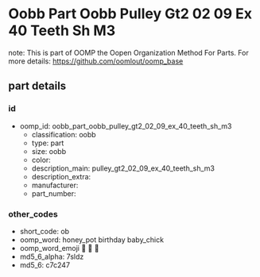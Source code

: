 # Oobb Part Oobb Pulley Gt2 02 09 Ex 40 Teeth Sh M3  

note: This is part of OOMP the Oopen Organization Method For Parts. For more details: https://github.com/oomlout/oomp_base

##  part details





### id
* oomp_id: oobb_part_oobb_pulley_gt2_02_09_ex_40_teeth_sh_m3
  * classification: oobb
  * type: part
  * size: oobb
  * color: 
  * description_main: pulley_gt2_02_09_ex_40_teeth_sh_m3
  * description_extra: 
  * manufacturer: 
  * part_number: 

### other_codes
* short_code: ob
* oomp_word: honey_pot birthday baby_chick
* oomp_word_emoji :honey_pot: :birthday: :baby_chick:
* md5_6_alpha: 7sldz
* md5_6: c7c247